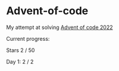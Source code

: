 # Advent-of-code

My attempt at solving [Advent of code 2022](https://adventofcode.com/2022)

Current progress:

Stars 2 / 50

Day 1: 2 / 2
